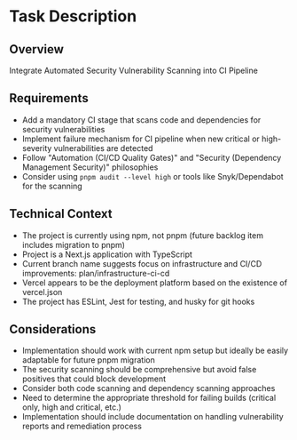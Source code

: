 # Task Description

## Overview

Integrate Automated Security Vulnerability Scanning into CI Pipeline

## Requirements

- Add a mandatory CI stage that scans code and dependencies for security vulnerabilities
- Implement failure mechanism for CI pipeline when new critical or high-severity vulnerabilities are detected
- Follow "Automation (CI/CD Quality Gates)" and "Security (Dependency Management Security)" philosophies
- Consider using `pnpm audit --level high` or tools like Snyk/Dependabot for the scanning

## Technical Context

- The project is currently using npm, not pnpm (future backlog item includes migration to pnpm)
- Project is a Next.js application with TypeScript
- Current branch name suggests focus on infrastructure and CI/CD improvements: plan/infrastructure-ci-cd
- Vercel appears to be the deployment platform based on the existence of vercel.json
- The project has ESLint, Jest for testing, and husky for git hooks

## Considerations

- Implementation should work with current npm setup but ideally be easily adaptable for future pnpm migration
- The security scanning should be comprehensive but avoid false positives that could block development
- Consider both code scanning and dependency scanning approaches
- Need to determine the appropriate threshold for failing builds (critical only, high and critical, etc.)
- Implementation should include documentation on handling vulnerability reports and remediation process
